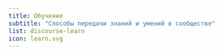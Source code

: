 ```yaml
---
title: Обучение
subtitle: "Способы передачи знаний и умений в сообществе"
list: discourse-learn
icon: learn.svg
---
```

